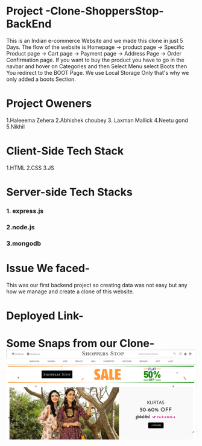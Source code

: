 <!-- # Project-3-Clone-ShoppersStop-BackEnd
<h1>A online shopping website for new trends.</h1>
<h2>Online shopping website, where you find different categories for shopping. It is a back-end collaborative project executed by 5 in 4 days.</h2><br>
<br>
<h1>Tech Stacks </h1>
<h3>1. express.js</h3>
<h3>2.node.js</h3>
<h3>3.mongodb</h3>
 -->
# Project -Clone-ShoppersStop-BackEnd
This is an Indian e-commerce Website and we made this clone in just 5 Days. The flow of the website is Homepage -> product page -> Specific Product page -> Cart page -> Payment page -> Address Page -> Order Confirmation page. If you want to buy the product you have to go in the navbar and hover on Categories and then Select Menu select Boots then You redirect to the BOOT Page. We use Local Storage Only that's why we only added a boots Section.

# Project Oweners 
1.Haleeema Zehera
2.Abhishek choubey
3. Laxman Mallick
4.Neetu gond
5.Nikhil

# Client-Side Tech Stack
1.HTML
2.CSS
3.JS

<h1> Server-side Tech Stacks </h1>
<h3>1. express.js</h3>
<h3>2.node.js</h3>
<h3>3.mongodb</h3>



# Issue We faced-
This was our first backend project so creating data was not easy but any how we manage and create a clone of this website.


# Deployed Link-




# Some Snaps from our Clone-![aa](https://github.com/07HaleemaZehera/Project-3-Clone-ShoppersStop-BackEnd/blob/main/backend.png)



